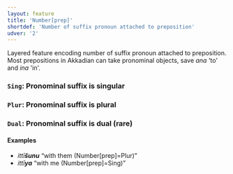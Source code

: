```yaml
---
layout: feature
title: 'Number[prep]'
shortdef: 'Number of suffix pronoun attached to preposition'
udver: '2'
---
```


Layered feature encoding number of suffix pronoun attached to preposition. Most prepositions in Akkadian can take pronominal objects, save _ana_ 'to' and _ina_ 'in'. 

### <a name="Sing">`Sing`</a>: Pronominal suffix is singular
### <a name="Plur">`Plur`</a>: Pronominal suffix is plural
### <a name="Dual">`Dual`</a>: Pronominal suffix is dual (rare)

#### Examples
* _ittī<b>šunu</b>_ “with them (Number[prep]=Plur)”
* _ittī<b>ya</b>_ “with me (Number[prep]=Sing)”
